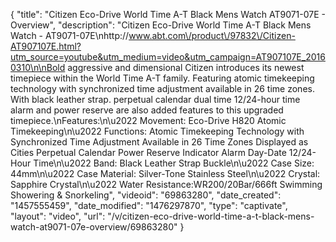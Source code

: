 {
    "title": "Citizen Eco-Drive World Time A-T Black Mens Watch AT9071-07E - Overview",
    "description": "Citizen Eco-Drive World Time A-T Black Mens Watch - AT9071-07E\nhttp:\/\/www.abt.com\/product\/97832\/Citizen-AT907107E.html?utm_source=youtube&utm_medium=video&utm_campaign=AT907107E_20160310\n\nBold aggressive and dimensional Citizen introduces its newest timepiece within the World Time A-T family. Featuring atomic timekeeping technology with synchronized time adjustment available in 26 time zones. With black leather strap. perpetual calendar dual time 12\/24-hour time alarm and power reserve are also added features to this upgraded timepiece.\nFeatures:\n\u2022 Movement: Eco-Drive H820 Atomic Timekeeping\n\u2022 Functions: Atomic Timekeeping Technology with Synchronized Time Adjustment Available in 26 Time Zones Displayed as Cities Perpetual Calendar Power Reserve Indicator Alarm Day-Date 12\/24-Hour Time\n\u2022 Band: Black Leather Strap Buckle\n\u2022 Case Size: 44mm\n\u2022 Case Material: Silver-Tone Stainless Steel\n\u2022 Crystal: Sapphire Crystal\n\u2022 Water Resistance:WR200\/20Bar\/666ft Swimming Showering & Snorkeling",
    "videoid": "69863280",
    "date_created": "1457555459",
    "date_modified": "1476297870",
    "type": "captivate",
    "layout": "video",
    "url": "\/v\/citizen-eco-drive-world-time-a-t-black-mens-watch-at9071-07e-overview\/69863280"
}